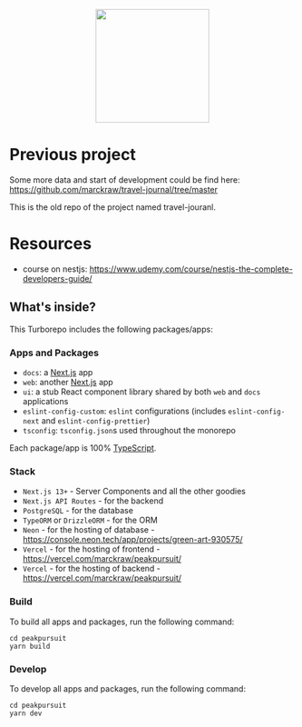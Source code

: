 <p align="center">
    <img src="apps/web/public/assets/logo-1.png" width="200px" />
</p>

# Previous project

Some more data and start of development could be find here: https://github.com/marckraw/travel-journal/tree/master

This is the old repo of the project named travel-jouranl.

# Resources
- course on nestjs: https://www.udemy.com/course/nestjs-the-complete-developers-guide/

## What's inside?

This Turborepo includes the following packages/apps:

### Apps and Packages

- `docs`: a [Next.js](https://nextjs.org/) app
- `web`: another [Next.js](https://nextjs.org/) app
- `ui`: a stub React component library shared by both `web` and `docs` applications
- `eslint-config-custom`: `eslint` configurations (includes `eslint-config-next` and `eslint-config-prettier`)
- `tsconfig`: `tsconfig.json`s used throughout the monorepo

Each package/app is 100% [TypeScript](https://www.typescriptlang.org/).

### Stack

- `Next.js 13+` - Server Components and all the other goodies
- `Next.js API Routes` - for the backend
- `PostgreSQL` - for the database
- `TypeORM` or `DrizzleORM` - for the ORM
- `Neon` - for the hosting of database - https://console.neon.tech/app/projects/green-art-930575/
- `Vercel` - for the hosting of frontend - https://vercel.com/marckraw/peakpursuit/
- `Vercel` - for the hosting of backend - https://vercel.com/marckraw/peakpursuit/

### Build

To build all apps and packages, run the following command:

```
cd peakpursuit
yarn build
```

### Develop

To develop all apps and packages, run the following command:

```
cd peakpursuit
yarn dev
```
